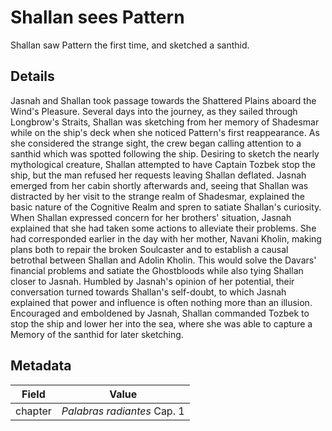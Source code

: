 # Shallan sees Pattern
Shallan saw Pattern the first time, and sketched a santhid.

## Details
Jasnah and Shallan took passage towards the Shattered Plains aboard the Wind's Pleasure. Several days into the journey, as they sailed through Longbrow's Straits, Shallan was sketching from her memory of Shadesmar while on the ship's deck when she noticed Pattern's first reappearance. As she considered the strange sight, the crew began calling attention to a santhid which was spotted following the ship. Desiring to sketch the nearly mythological creature, Shallan attempted to have Captain Tozbek stop the ship, but the man refused her requests leaving Shallan deflated. Jasnah emerged from her cabin shortly afterwards and, seeing that Shallan was distracted by her visit to the strange realm of Shadesmar, explained the basic nature of the Cognitive Realm and spren to satiate Shallan's curiosity. When Shallan expressed concern for her brothers' situation, Jasnah explained that she had taken some actions to alleviate their problems. She had corresponded earlier in the day with her mother, Navani Kholin, making plans both to repair the broken Soulcaster and to establish a causal betrothal between Shallan and Adolin Kholin. This would solve the Davars' financial problems and satiate the Ghostbloods while also tying Shallan closer to Jasnah. Humbled by Jasnah's opinion of her potential, their conversation turned towards Shallan's self-doubt, to which Jasnah explained that power and influence is often nothing more than an illusion. Encouraged and emboldened by Jasnah, Shallan commanded Tozbek to stop the ship and lower her into the sea, where she was able to capture a Memory of the santhid for later sketching.

## Metadata
| Field | Value |
| ----- | ----- |
| chapter | *Palabras radiantes* Cap. 1 |
